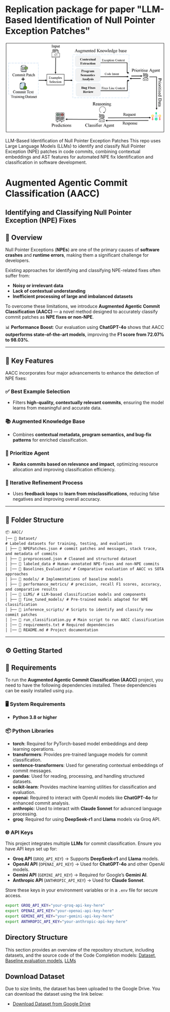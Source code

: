 # Replication package for paper "LLM-Based Identification of Null Pointer Exception Patches"

![AACC Proposed Approach](AACC%20Proposed%20Approach.png)

LLM-Based Identification of Null Pointer Exception Patches This repo uses Large Language Models (LLMs) to identify and classify Null Pointer Exception (NPE) patches in code commits, combining contextual embeddings and AST features for automated NPE fix Identification and classification in software development.

# Augmented Agentic Commit Classification (AACC)  
## Identifying and Classifying Null Pointer Exception (NPE) Fixes  

## 🚀 Overview  

Null Pointer Exceptions (**NPEs**) are one of the primary causes of **software crashes** and **runtime errors**, making them a significant challenge for developers.  

Existing approaches for identifying and classifying NPE-related fixes often suffer from:  
- **Noisy or irrelevant data**  
- **Lack of contextual understanding**  
- **Inefficient processing of large and imbalanced datasets**  

To overcome these limitations, we introduce **Augmented Agentic Commit Classification (AACC)** — a novel method designed to accurately classify commit patches as **NPE fixes or non-NPE**.  

📊 **Performance Boost**: Our evaluation using **ChatGPT-4o** shows that AACC **outperforms state-of-the-art models**, improving the **F1 score from 72.07% to 98.03%**.

---

## 🔑 Key Features  

AACC incorporates four major advancements to enhance the detection of NPE fixes:  

### ✅ Best Example Selection  
- Filters **high-quality, contextually relevant commits**, ensuring the model learns from meaningful and accurate data.  

### 📚 Augmented Knowledge Base  
- Combines **contextual metadata, program semantics, and bug-fix patterns** for enriched classification.  

### 🎯 Prioritize Agent  
- **Ranks commits based on relevance and impact**, optimizing resource allocation and improving classification efficiency.  

### 🔄 Iterative Refinement Process  
- Uses **feedback loops** to **learn from misclassifications**, reducing false negatives and improving overall accuracy.  

---

## 📁 Folder Structure  
```
📦 AACC/
│── 📂 Dataset/
# Labeled datasets for training, testing, and evaluation
│ ├── 📝 NPEPatches.json # commit patches and messages, stack trace, and metadata of commits
│ ├── 📝 preprocessed.json # Cleaned and structured dataset
│ ├── 📝 labeled_data # Human-annotated NPE-fixes and non-NPE commits
│ │── 📂 Baselines_Evaluation/ # Comparative evaluation of AACC vs SOTA approaches
│ ├── 📜 models/ # Implementations of baseline models
│ ├── 📜 performance_metrics/ # precision, recall F1 scores, accuracy, and comparative results
│ │── 📂 LLMS/ # LLM-based classification models and components
│ ├── 🤖 fine_tuned_models/ # Pre-trained models adapted for NPE classification
│ ├── 📜 inference_scripts/ # Scripts to identify and classify new commit patches
│ │── 📜 run_classification.py # Main script to run AACC classification
│ │── 📜 requirements.txt # Required dependencies
│ │── 📜 README.md # Project documentation
```

---
## ⚙️ Getting Started  
## 📌 Requirements  

To run the **Augmented Agentic Commit Classification (AACC)** project, you need to have the following dependencies installed. These dependencies can be easily installed using `pip`.  

### 🖥️ System Requirements  
- **Python 3.8 or higher**  

### 📦 Python Libraries  
- **torch**: Required for PyTorch-based model embeddings and deep learning operations.  
- **transformers**: Provides pre-trained language models for commit classification.  
- **sentence-transformers**: Used for generating contextual embeddings of commit messages.  
- **pandas**: Used for reading, processing, and handling structured datasets.  
- **scikit-learn**: Provides machine learning utilities for classification and evaluation.  
- **openai**: Required to interact with OpenAI models like **ChatGPT-4o** for enhanced commit analysis.  
- **anthropic**: Used to interact with **Claude Sonnet** for advanced language processing.  
- **groq**: Required for using **DeepSeek-r1** and **Llama** models via Groq API.  

### 🌐 API Keys  
This project integrates multiple **LLMs** for commit classification. Ensure you have API keys set up for:  

- **Groq API** (`GROQ_API_KEY`) → Supports **DeepSeek-r1** and **Llama** models.  
- **OpenAI API** (`OPENAI_API_KEY`) → Used for **ChatGPT-4o** and other OpenAI models.  
- **Gemini API** (`GEMINI_API_KEY`) → Required for Google’s **Gemini AI**.  
- **Anthropic API** (`ANTHROPIC_API_KEY`) → Used for **Claude Sonnet**.  

Store these keys in your environment variables or in a `.env` file for secure access.

```bash
export GROQ_API_KEY="your-groq-api-key-here"
export OPENAI_API_KEY="your-openai-api-key-here"
export GEMINI_API_KEY="your-gemini-api-key-here"
export ANTHROPIC_API_KEY="your-anthropic-api-key-here"
```

## Directory Structure

This section provides an overview of the repository structure, including datasets, and the source code of the Code Completion models: [Dataset](https://drive.google.com/file/d/1PQ-7OXFEPbbS-mbG9dO2Fm6dcFSjpCug/view?usp=sharing), [Baseline evaluation models](https://github.com/NPE-Identification/NullPointerException/tree/main/Baselines), [LLMs](https://github.com/NPE-Identification/NullPointerException/tree/main/LLM_based_evaluations)

## Download Dataset

Due to size limits, the dataset has been uploaded to the Google Drive. You can download the dataset using the link below:

- [Download Dataset from Google Drive](https://drive.google.com/file/d/1PQ-7OXFEPbbS-mbG9dO2Fm6dcFSjpCug/view?usp=sharing)
  
